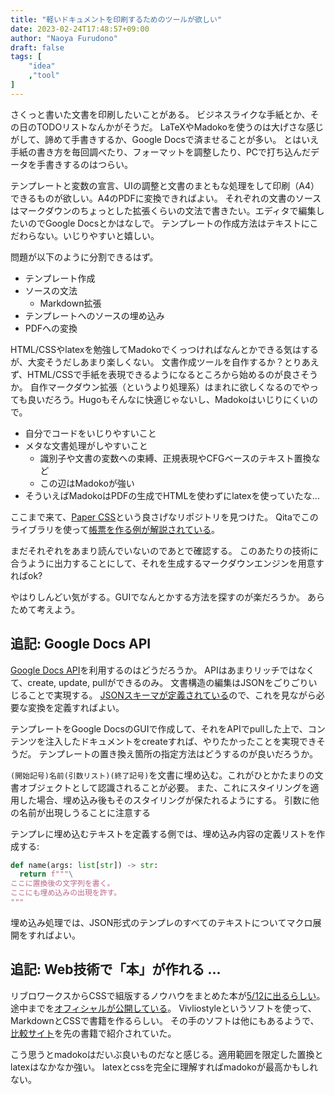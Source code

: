 ```yaml
---
title: "軽いドキュメントを印刷するためのツールが欲しい"
date: 2023-02-24T17:48:57+09:00
author: "Naoya Furudono"
draft: false
tags: [
    "idea"
    ,"tool"
]
---
```


さくっと書いた文書を印刷したいことがある。
ビジネスライクな手紙とか、その日のTODOリストなんかがそうだ。
LaTeXやMadokoを使うのは大げさな感じがして、諦めて手書きするか、Google Docsで済ませることが多い。
とはいえ手紙の書き方を毎回調べたり、フォーマットを調整したり、PCで打ち込んだデータを手書きするのはつらい。

テンプレートと変数の宣言、UIの調整と文書のまともな処理をして印刷（A4）できるものが欲しい。A4のPDFに変換できればよい。
それぞれの文書のソースはマークダウンのちょっとした拡張くらいの文法で書きたい。エディタで編集したいのでGoogle Docsとかはなしで。
テンプレートの作成方法はテキストにこだわらない。いじりやすいと嬉しい。

問題が以下のように分割できるはず。

- テンプレート作成
- ソースの文法
    - Markdown拡張
- テンプレートへのソースの埋め込み
- PDFへの変換

HTML/CSSやlatexを勉強してMadokoでくっつければなんとかできる気はするが、大変そうだしあまり楽しくない。
文書作成ツールを自作するか？とりあえず、HTML/CSSで手紙を表現できるようになるところから始めるのが良さそうか。
自作マークダウン拡張（というより処理系）はまれに欲しくなるのでやっても良いだろう。Hugoもそんなに快適じゃないし、Madokoはいじりにくいので。

- 自分でコードをいじりやすいこと
- メタな文書処理がしやすいこと
    - 識別子や文書の変数への束縛、正規表現やCFGベースのテキスト置換など
    - この辺はMadokoが強い
- そういえばMadokoはPDFの生成でHTMLを使わずにlatexを使っていたな...

ここまで来て、[Paper CSS](https://github.com/cognitom/paper-css)という良さげなリポジトリを見つけた。
Qitaでこのライブラリを使って[帳票を作る例が解説されている](https://qiita.com/cognitom/items/d39d5f19054c8c8fd592)。

まだそれぞれをあまり読んでいないのであとで確認する。
このあたりの技術に合うように出力することにして、それを生成するマークダウンエンジンを用意すればok?

やはりしんどい気がする。GUIでなんとかする方法を探すのが楽だろうか。
あらためて考えよう。

## 追記: Google Docs API

[Google Docs API](https://developers.google.com/docs/api/reference/rest?hl=ja)を利用するのはどうだろうか。
APIはあまりリッチではなくて、create, update, pullができるのみ。
文書構造の編集はJSONをごりごりいじることで実現する。
[JSONスキーマが定義されている](https://developers.google.com/docs/api/reference/rest/v1/documents?hl=ja)ので、これを見ながら必要な変換を定義すればよい。

テンプレートをGoogle DocsのGUIで作成して、それをAPIでpullした上で、コンテンツを注入したドキュメントをcreateすれば、やりたかったことを実現できそうだ。
テンプレートの置き換え箇所の指定方法はどうするのが良いだろうか。

`(開始記号)名前(引数リスト)(終了記号)`を文書に埋め込む。これがひとかたまりの文書オブジェクトとして認識されることが必要。
また、これにスタイリングを適用した場合、埋め込み後もそのスタイリングが保たれるようにする。
引数に他の名前が出現しうることに注意する

テンプレに埋め込むテキストを定義する側では、埋め込み内容の定義リストを作成する:

```python
def name(args: list[str]) -> str:
  return f"""\
ここに置換後の文字列を書く。
ここにも埋め込みの出現を許す。
"""
```

埋め込み処理では、JSON形式のテンプレのすべてのテキストについてマクロ展開をすればよい。

## 追記: Web技術で「本」が作れる ...

リブロワークスからCSSで組版するノウハウをまとめた本が[5/12に出るらしい](https://libroworks.co.jp/?p=6956)。
途中までを[オフィシャルが公開している](https://libroworks.co.jp/csskumihan/viewer/#src=/csskumihan/0_frontmatter.html&f=epubcfi(/4!))。
Vivliostyleというソフトを使って、MarkdownとCSSで書籍を作るらしい。
その手のソフトは他にもあるようで、[比較サイト](https://print-css.rocks/lessons)を先の書籍で紹介されていた。

こう思うとmadokoはだいぶ良いものだなと感じる。適用範囲を限定した置換とlatexはなかなか強い。
latexとcssを完全に理解すればmadokoが最高かもしれない。

